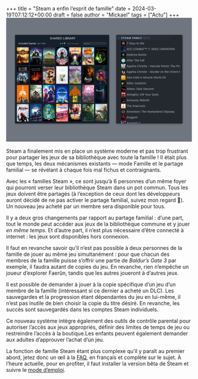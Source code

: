 +++
title = "Steam a enfin l’esprit de famille"
date = 2024-03-19T07:12:12+00:00
draft = false
author = "Mickael"
tags = ["Actu"]
+++
![Steam bibliothèque familiale](steam.jpg "© Steam")

Steam a finalement mis en place un système moderne et pas trop frustrant pour partager les jeux de sa bibliothèque avec toute la famille ! Il était plus que temps, les deux mécanismes existants — mode Famille et le partage familial — se révélant à chaque fois mal fichus et contraignants.

Avec les « familles Steam », ce sont jusqu’à 6 personnes d’un même foyer qui pourront verser leur bibliothèque Steam dans un pot commun. Tous les jeux doivent être partagés (à l’exception de ceux dont les développeurs auront décidé de ne pas activer le partage familial, suivez mon regard 🍑). Un nouveau jeu acheté par un membre sera disponible pour tous.

Il y a deux gros changements par rapport au partage familial : d’une part, tout le monde peut accéder aux jeux de la bibliothèque commune et y jouer *en même temps*. Et d’autre part, il n’est plus nécessaire d’être connecté à internet : les jeux sont disponibles hors connexion.

Il faut en revanche savoir qu’il n’est pas possible à deux personnes de la famille de jouer au même jeu simultanément : pour que chacun des membres de la famille puisse s’offrir une partie de *Baldur’s Gate 3* par exemple, il faudra autant de copies du jeu. En revanche, rien n’empêche un joueur d’explorer Faerûn, tandis que les autres joueront à d’autres jeux.

Il est possible de demander à jouer à la copie spécifique d’un jeu d’un membre de la famille (intéressant si ce dernier a acheté un DLC). Les sauvegardes et la progression étant dépendantes du jeu en lui-même, il n’est pas inutile de bien choisir la copie du titre désiré. En revanche, les succès sont sauvegardés dans les comptes Steam individuels.

Ce nouveau système intègre également des outils de contrôle parental pour autoriser l’accès aux jeux appropriés, définir des limites de temps de jeu ou restreindre l’accès à la boutique.Les enfants peuvent également demander aux adultes d’approuver l’achat d’un jeu.

La fonction de famille Steam étant plus complexe qu’il y paraît au premier abord, jetez donc un œil à la [FAQ](https://help.steampowered.com/fr/faqs/view/054C-3167-DD7F-49D4), en français et complète sur le sujet. À l’heure actuelle, pour en profiter, il faut installer la version bêta de Steam et suivre le [mode d’emploi](https://store.steampowered.com/news/app/593110/view/4149575031735702628).